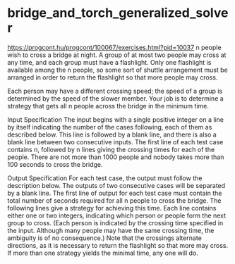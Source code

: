 # bridge_and_torch_generalized_solver
https://progcont.hu/progcont/100067/exercises.html?pid=10037
n people wish to cross a bridge at night. A group of at most two people may cross at any time, and each group must have a flashlight. Only one flashlight is available among the n people, so some sort of shuttle arrangement must be arranged in order to return the flashlight so that more people may cross.

Each person may have a different crossing speed; the speed of a group is determined by the speed of the slower member. Your job is to determine a strategy that gets all n people across the bridge in the minimum time.

Input Specification
The input begins with a single positive integer on a line by itself indicating the number of the cases following, each of them as described below. This line is followed by a blank line, and there is also a blank line between two consecutive inputs.
The first line of each test case contains n, followed by n lines giving the crossing times for each of the people. There are not more than 1000 people and nobody takes more than 100 seconds to cross the bridge.

Output Specification
For each test case, the output must follow the description below. The outputs of two consecutive cases will be separated by a blank line.
The first line of output for each test case must contain the total number of seconds required for all n people to cross the bridge. The following lines give a strategy for achieving this time. Each line contains either one or two integers, indicating which person or people form the next group to cross. (Each person is indicated by the crossing time specified in the input. Although many people may have the same crossing time, the ambiguity is of no consequence.) Note that the crossings alternate directions, as it is necessary to return the flashlight so that more may cross. If more than one strategy yields the minimal time, any one will do.
